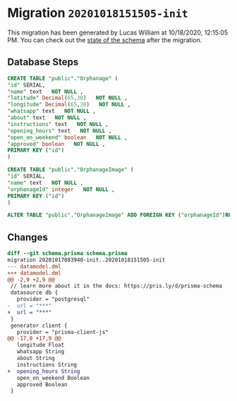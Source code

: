 # Migration `20201018151505-init`

This migration has been generated by Lucas William at 10/18/2020, 12:15:05 PM.
You can check out the [state of the schema](./schema.prisma) after the migration.

## Database Steps

```sql
CREATE TABLE "public"."Orphanage" (
"id" SERIAL,
"name" text   NOT NULL ,
"latitude" Decimal(65,30)   NOT NULL ,
"longitude" Decimal(65,30)   NOT NULL ,
"whatsapp" text   NOT NULL ,
"about" text   NOT NULL ,
"instructions" text   NOT NULL ,
"opening_hours" text   NOT NULL ,
"open_on_weekend" boolean   NOT NULL ,
"approved" boolean   NOT NULL ,
PRIMARY KEY ("id")
)

CREATE TABLE "public"."OrphanageImage" (
"id" SERIAL,
"name" text   NOT NULL ,
"orphanageId" integer   NOT NULL ,
PRIMARY KEY ("id")
)

ALTER TABLE "public"."OrphanageImage" ADD FOREIGN KEY ("orphanageId")REFERENCES "public"."Orphanage"("id") ON DELETE CASCADE ON UPDATE CASCADE
```

## Changes

```diff
diff --git schema.prisma schema.prisma
migration 20201017083940-init..20201018151505-init
--- datamodel.dml
+++ datamodel.dml
@@ -2,9 +2,9 @@
 // learn more about it in the docs: https://pris.ly/d/prisma-schema
 datasource db {
   provider = "postgresql"
-  url = "***"
+  url = "***"
 }
 generator client {
   provider = "prisma-client-js"
@@ -17,8 +17,9 @@
   longitude Float
   whatsapp String
   about String
   instructions String
+  opening_hours String
   open_on_weekend Boolean
   approved Boolean
 }
```


